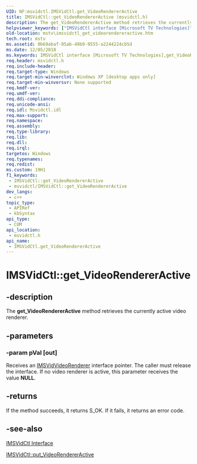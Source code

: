 ```yaml
---
UID: NF:msvidctl.IMSVidCtl.get_VideoRendererActive
title: IMSVidCtl::get_VideoRendererActive (msvidctl.h)
description: The get_VideoRendererActive method retrieves the currently active video renderer.
helpviewer_keywords: ["IMSVidCtl interface [Microsoft TV Technologies]","get_VideoRendererActive method","IMSVidCtl.get_VideoRendererActive","IMSVidCtl::get_VideoRendererActive","IMSVidCtlget_VideoRendererActive","get_VideoRendererActive","get_VideoRendererActive method [Microsoft TV Technologies]","get_VideoRendererActive method [Microsoft TV Technologies]","IMSVidCtl interface","mstv.imsvidctl_get_videorendereractive","msvidctl/IMSVidCtl::get_VideoRendererActive"]
old-location: mstv\imsvidctl_get_videorendereractive.htm
tech.root: mstv
ms.assetid: 0b69abaf-95ab-49b9-9555-a2244224cb5d
ms.date: 12/05/2018
ms.keywords: IMSVidCtl interface [Microsoft TV Technologies],get_VideoRendererActive method, IMSVidCtl.get_VideoRendererActive, IMSVidCtl::get_VideoRendererActive, IMSVidCtlget_VideoRendererActive, get_VideoRendererActive, get_VideoRendererActive method [Microsoft TV Technologies], get_VideoRendererActive method [Microsoft TV Technologies],IMSVidCtl interface, mstv.imsvidctl_get_videorendereractive, msvidctl/IMSVidCtl::get_VideoRendererActive
req.header: msvidctl.h
req.include-header: 
req.target-type: Windows
req.target-min-winverclnt: Windows XP [desktop apps only]
req.target-min-winversvr: None supported
req.kmdf-ver: 
req.umdf-ver: 
req.ddi-compliance: 
req.unicode-ansi: 
req.idl: Msvidctl.idl
req.max-support: 
req.namespace: 
req.assembly: 
req.type-library: 
req.lib: 
req.dll: 
req.irql: 
targetos: Windows
req.typenames: 
req.redist: 
ms.custom: 19H1
f1_keywords:
 - IMSVidCtl::get_VideoRendererActive
 - msvidctl/IMSVidCtl::get_VideoRendererActive
dev_langs:
 - c++
topic_type:
 - APIRef
 - kbSyntax
api_type:
 - COM
api_location:
 - msvidctl.h
api_name:
 - IMSVidCtl.get_VideoRendererActive
---
```


# IMSVidCtl::get_VideoRendererActive


## -description

The <b>get_VideoRendererActive</b> method retrieves the currently active video renderer.

## -parameters

### -param pVal [out]

Receives an <a href="https://docs.microsoft.com/previous-versions/windows/desktop/mstv/msvidvideorenderer">IMSVidVideoRenderer</a> interface pointer.  The caller must release the interface. If no video renderer is active, this parameter receives the value <b>NULL</b>.

## -returns

If the method succeeds, it returns S_OK. If it fails, it returns an error code.

## -see-also

<a href="https://docs.microsoft.com/previous-versions/windows/desktop/mstv/msvidctl">IMSVidCtl Interface</a>



<a href="https://docs.microsoft.com/previous-versions/windows/desktop/api/msvidctl/nf-msvidctl-imsvidctl-put_videorendereractive">IMSVidCtl::put_VideoRendererActive</a>

